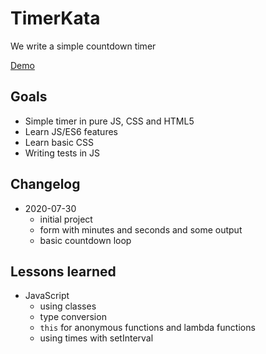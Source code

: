 # TimerKata
We write a simple countdown timer

[Demo](https://milchreis.github.io/TimerKata/src/index.html)

## Goals
 * Simple timer in pure JS, CSS and HTML5
 * Learn JS/ES6 features
 * Learn basic CSS
 * Writing tests in JS

## Changelog
 * 2020-07-30
   * initial project
   * form with minutes and seconds and some output
   * basic countdown loop

## Lessons learned
 * JavaScript 
   * using classes
   * type conversion
   * `this` for anonymous functions and lambda functions
   * using times with setInterval
 

